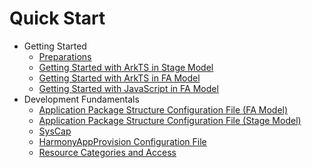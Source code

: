 # Quick Start

- Getting Started
  - [Preparations](start-overview.md)
  - [Getting Started with ArkTS in Stage Model](start-with-ets-stage.md)
  - [Getting Started with ArkTS in FA Model](start-with-ets-fa.md)
  - [Getting Started with JavaScript in FA Model](start-with-js-fa.md)
- Development Fundamentals
  - [Application Package Structure Configuration File (FA Model)](package-structure.md)
  - [Application Package Structure Configuration File (Stage Model)](stage-structure.md)
  - [SysCap](syscap.md)
  - [HarmonyAppProvision Configuration File](app-provision-structure.md)
  - [Resource Categories and Access](resource-categories-and-access.md)

